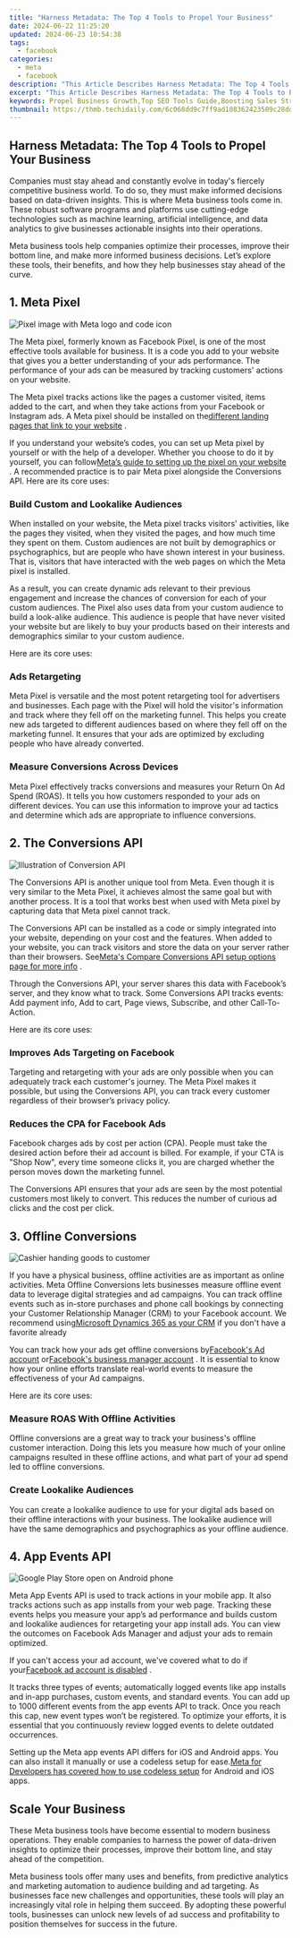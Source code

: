 ```yaml
---
title: "Harness Metadata: The Top 4 Tools to Propel Your Business"
date: 2024-06-22 11:25:20
updated: 2024-06-23 10:54:38
tags:
  - facebook
categories:
  - meta
  - facebook
description: "This Article Describes Harness Metadata: The Top 4 Tools to Propel Your Business"
excerpt: "This Article Describes Harness Metadata: The Top 4 Tools to Propel Your Business"
keywords: Propel Business Growth,Top SEO Tools Guide,Boosting Sales Strategies,Metadata for Marketing,Keywords Optimization Tips,Brand Visibility Techniques,Enhance Online Presence
thumbnail: https://thmb.techidaily.com/6c068dd9c7ff9ad108362423509c28dd6ffe162b74770b33b89afebc380bcbd4.png
---
```


## Harness Metadata: The Top 4 Tools to Propel Your Business

 Companies must stay ahead and constantly evolve in today's fiercely competitive business world. To do so, they must make informed decisions based on data-driven insights. This is where Meta business tools come in. These robust software programs and platforms use cutting-edge technologies such as machine learning, artificial intelligence, and data analytics to give businesses actionable insights into their operations.

 Meta business tools help companies optimize their processes, improve their bottom line, and make more informed business decisions. Let’s explore these tools, their benefits, and how they help businesses stay ahead of the curve.

## 1\. Meta Pixel

![Pixel image with Meta logo and code icon](https://static1.makeuseofimages.com/wordpress/wp-content/uploads/2023/03/pixel-image-with-meta-logo-and-code-png.jpg)

 The Meta pixel, formerly known as Facebook Pixel, is one of the most effective tools available for business. It is a code you add to your website that gives you a better understanding of your ads performance. The performance of your ads can be measured by tracking customers' actions on your website.

 The Meta pixel tracks actions like the pages a customer visited, items added to the cart, and when they take actions from your Facebook or Instagram ads. A Meta pixel should be installed on the[different landing pages that link to your website](https://www.makeuseof.com/10-types-of-landing-pages-and-when-to-use-them/) .

 If you understand your website’s codes, you can set up Meta pixel by yourself or with the help of a developer. Whether you choose to do it by yourself, you can follow[Meta’s guide to setting up the pixel on your website](https://web.facebook.com/business/help/952192354843755?id=1205376682832142) . A recommended practice is to pair Meta pixel alongside the Conversions API. Here are its core uses:

### Build Custom and Lookalike Audiences

 When installed on your website, the Meta pixel tracks visitors' activities, like the pages they visited, when they visited the pages, and how much time they spent on them. Custom audiences are not built by demographics or psychographics, but are people who have shown interest in your business. That is, visitors that have interacted with the web pages on which the Meta pixel is installed.

 As a result, you can create dynamic ads relevant to their previous engagement and increase the chances of conversion for each of your custom audiences. The Pixel also uses data from your custom audience to build a look-alike audience. This audience is people that have never visited your website but are likely to buy your products based on their interests and demographics similar to your custom audience.

Here are its core uses:

### Ads Retargeting

 Meta Pixel is versatile and the most potent retargeting tool for advertisers and businesses. Each page with the Pixel will hold the visitor's information and track where they fell off on the marketing funnel. This helps you create new ads targeted to different audiences based on where they fell off on the marketing funnel. It ensures that your ads are optimized by excluding people who have already converted.

### Measure Conversions Across Devices

 Meta Pixel effectively tracks conversions and measures your Return On Ad Spend (ROAS). It tells you how customers responded to your ads on different devices. You can use this information to improve your ad tactics and determine which ads are appropriate to influence conversions.

## 2\. The Conversions API

![Illustration of Conversion API](https://static1.makeuseofimages.com/wordpress/wp-content/uploads/2023/03/illustration-of-conversion-api.jpg)

 The Conversions API is another unique tool from Meta. Even though it is very similar to the Meta Pixel, it achieves almost the same goal but with another process. It is a tool that works best when used with Meta pixel by capturing data that Meta pixel cannot track.

 The Conversions API can be installed as a code or simply integrated into your website, depending on your cost and the features. When added to your website, you can track visitors and store the data on your server rather than their browsers. See[Meta's Compare Conversions API setup options page for more info](https://web.facebook.com/business/help/433493041367251?id=818859032317965&%5Frdc=1&%5Frdr) .

 Through the Conversions API, your server shares this data with Facebook’s server, and they know what to track. Some Conversions API tracks events: Add payment info, Add to cart, Page views, Subscribe, and other Call-To-Action.

Here are its core uses:

### Improves Ads Targeting on Facebook

 Targeting and retargeting with your ads are only possible when you can adequately track each customer's journey. The Meta Pixel makes it possible, but using the Conversions API, you can track every customer regardless of their browser’s privacy policy.

### Reduces the CPA for Facebook Ads

 Facebook charges ads by cost per action (CPA). People must take the desired action before their ad account is billed. For example, if your CTA is "Shop Now", every time someone clicks it, you are charged whether the person moves down the marketing funnel.

 The Conversions API ensures that your ads are seen by the most potential customers most likely to convert. This reduces the number of curious ad clicks and the cost per click.

## 3\. Offline Conversions

![Cashier handing goods to customer](https://static1.makeuseofimages.com/wordpress/wp-content/uploads/2023/03/cashier-handing-goods-to-customer.jpg)

 If you have a physical business, offline activities are as important as online activities. Meta Offline Conversions lets businesses measure offline event data to leverage digital strategies and ad campaigns. You can track offline events such as in-store purchases and phone call bookings by connecting your Customer Relationship Manager (CRM) to your Facebook account. We recommend using[Microsoft Dynamics 365 as your CRM](https://www.makeuseof.com/reasons-use-microsoft-dynamics-365-as-crm/) if you don't have a favorite already

 You can track how your ads get offline conversions by[Facebook's Ad account](https://web.facebook.com/micro%5Fsite/url/?click%5Fcreative%5Fpath[0]=cta%5Flink&click%5Ffrom%5Fcontext%5Fmenu=true&country=NG&destination=https%3A%2F%2Fweb.facebook.com%2Fbusiness%2Furl%2F%3Fhref%3Dhttps%253A%252F%252Fweb.facebook.com%252Fad%5Fcampaign%252Flanding.php%253Fcampaign%5Fid%253D163681540489385%2526creative%2526placement%253D%25252Fbusiness%25252Flearn%25252Ffacebook-offline-conversions%2526url%253Dhttps%25253A%25252F%25252Fweb.facebook.com%25252Fads%25252Fmanage%25252Faccounts%25252F%26cmsid%3D109397576486437%26creative%3Dcta%5Flink%26creative%5Fdetail%26create%5Ftype%3Dads%2Bmanager%26destination%5Fcms%5Fid%26orig%5Fhttp%5Freferrer%3Dhttps%253A%252F%252Fwww.google.com%252F%26search%5Fsession%5Fid&event%5Ftype=click&last%5Fnav%5Fimpression%5Fid=2KnMpksU6NPTCMxP8&max%5Fpercent%5Fpage%5Fviewed=73&max%5Fviewport%5Fheight%5Fpx=821&max%5Fviewport%5Fwidth%5Fpx=1440&orig%5Fhttp%5Freferrer=https%3A%2F%2Fwww.google.com%2F&orig%5Frequest%5Furi=https%3A%2F%2Fweb.facebook.com%2Fbusiness%2Flearn%2Ffacebook-offline-conversions&primary%5Fcmsid=109397576486437&primary%5Fcontent%5Flocale=en%5FGB&region=emea&scrolled=true&session%5Fid=0zBBcmKjrDnTTZDtm&site=fb4b&extra%5Fdata[view%5Ftype]=v3%5Finitial%5Fview&extra%5Fdata[site%5Fsection]=learn&extra%5Fdata[placement]=%2Fbusiness%2Flearn%2Ffacebook-offline-conversions&extra%5Fdata[create%5Ftype]=ads%20manager&extra%5Fdata[create%5Ftype%5Fdetail]=&extra%5Fdata[target]=https%3A%2F%2Fweb.facebook.com%2Fads%2Fmanage%2Faccounts%2F) or[Facebook's business manager account](https://web.facebook.com/micro%5Fsite/url/?click%5Fcreative%5Fpath[0]=cta%5Flink&click%5Ffrom%5Fcontext%5Fmenu=true&country=NG&destination=https%3A%2F%2Fweb.facebook.com%2Fbusiness%2Furl%2F%3Fhref%3Dhttps%253A%252F%252Fweb.facebook.com%252Fad%5Fcampaign%252Flanding.php%253Fcampaign%5Fid%253D163681540489385%2526creative%2526placement%253D%25252Fbusiness%25252Flearn%25252Ffacebook-offline-conversions%2526url%253Dhttps%25253A%25252F%25252Fbusiness.facebook.com%25252F%26cmsid%3D109397576486437%26creative%3Dcta%5Flink%26creative%5Fdetail%26create%5Ftype%3Dbusiness%2Bmanager%26destination%5Fcms%5Fid%26orig%5Fhttp%5Freferrer%3Dhttps%253A%252F%252Fwww.google.com%252F%26search%5Fsession%5Fid&event%5Ftype=click&last%5Fnav%5Fimpression%5Fid=2KnMpksU6NPTCMxP8&max%5Fpercent%5Fpage%5Fviewed=73&max%5Fviewport%5Fheight%5Fpx=821&max%5Fviewport%5Fwidth%5Fpx=1440&orig%5Fhttp%5Freferrer=https%3A%2F%2Fwww.google.com%2F&orig%5Frequest%5Furi=https%3A%2F%2Fweb.facebook.com%2Fbusiness%2Flearn%2Ffacebook-offline-conversions&primary%5Fcmsid=109397576486437&primary%5Fcontent%5Flocale=en%5FGB&region=emea&scrolled=true&session%5Fid=0zBBcmKjrDnTTZDtm&site=fb4b&extra%5Fdata[view%5Ftype]=v3%5Finitial%5Fview&extra%5Fdata[site%5Fsection]=learn&extra%5Fdata[placement]=%2Fbusiness%2Flearn%2Ffacebook-offline-conversions&extra%5Fdata[create%5Ftype]=business%20manager&extra%5Fdata[create%5Ftype%5Fdetail]=&extra%5Fdata[target]=https%3A%2F%2Fbusiness.facebook.com%2F) . It is essential to know how your online efforts translate real-world events to measure the effectiveness of your Ad campaigns.

Here are its core uses:

### Measure ROAS With Offline Activities

 Offline conversions are a great way to track your business's offline customer interaction. Doing this lets you measure how much of your online campaigns resulted in these offline actions, and what part of your ad spend led to offline conversions.

### Create Lookalike Audiences

 You can create a lookalike audience to use for your digital ads based on their offline interactions with your business. The lookalike audience will have the same demographics and psychographics as your offline audience.

## 4\. App Events API

![Google Play Store open on Android phone](https://static1.makeuseofimages.com/wordpress/wp-content/uploads/2023/03/google-play-store-open-on-android-phone.jpg)

 Meta App Events API is used to track actions in your mobile app. It also tracks actions such as app installs from your web page. Tracking these events helps you measure your app’s ad performance and builds custom and lookalike audiences for retargeting your app install ads. You can view the outcomes on Facebook Ads Manager and adjust your ads to remain optimized.

 If you can't access your ad account, we've covered what to do if your[Facebook ad account is disabled](https://www.makeuseof.com/reasons-facebook-bans-ad-accounts/) .

 It tracks three types of events; automatically logged events like app installs and in-app purchases, custom events, and standard events. You can add up to 1000 different events from the app events API to track. Once you reach this cap, new event types won’t be registered. To optimize your efforts, it is essential that you continuously review logged events to delete outdated occurrences.

 Setting up the Meta app events API differs for iOS and Android apps. You can also install it manually or use a codeless setup for ease.[Meta for Developers has covered how to use codeless setup](https://developers.facebook.com/docs/app-events/codeless-app-events) for Android and iOS apps.

## Scale Your Business

 These Meta business tools have become essential to modern business operations. They enable companies to harness the power of data-driven insights to optimize their processes, improve their bottom line, and stay ahead of the competition.

 Meta business tools offer many uses and benefits, from predictive analytics and marketing automation to audience building and ad targeting. As businesses face new challenges and opportunities, these tools will play an increasingly vital role in helping them succeed. By adopting these powerful tools, businesses can unlock new levels of ad success and profitability to position themselves for success in the future.


<ins class="adsbygoogle"
     style="display:block"
     data-ad-format="autorelaxed"
     data-ad-client="ca-pub-7571918770474297"
     data-ad-slot="1223367746"></ins>



<ins class="adsbygoogle"
     style="display:block"
     data-ad-client="ca-pub-7571918770474297"
     data-ad-slot="8358498916"
     data-ad-format="auto"
     data-full-width-responsive="true"></ins>
